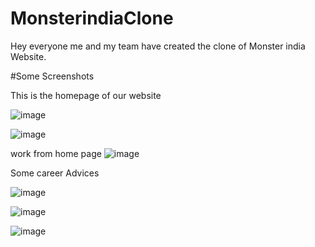 # MonsterindiaClone
Hey everyone me and my team have created the clone of Monster india Website.

#Some Screenshots

This is the homepage of our website

![image](https://user-images.githubusercontent.com/43124877/162619979-6215f2b1-9a02-4033-8dd2-ac4b63e1a091.png)

![image](https://user-images.githubusercontent.com/43124877/162619987-3dd5f2e5-d53f-4928-b2d1-1511cae6dc91.png)

work from home page
![image](https://user-images.githubusercontent.com/43124877/162620013-67d9045b-dfda-4d93-ab47-be96ec21c1f1.png)

Some career Advices

![image](https://user-images.githubusercontent.com/43124877/162620043-872903f0-7676-479b-b0c8-cefd712f4971.png)

![image](https://user-images.githubusercontent.com/43124877/162620056-4e7981cb-c947-4278-bb8c-a46dc88b88f9.png)

![image](https://user-images.githubusercontent.com/43124877/162620084-a7e6e300-fc8e-41b0-a52f-0b172f9ed038.png)

